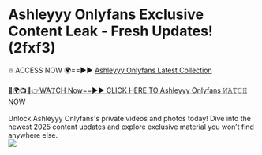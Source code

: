 # Ashleyyy Onlyfans Exclusive Content Leak - Fresh Updates! (2fxf3)

🔥 ACCESS NOW 🌍==►► <a href="https://tinyurl.com/kvy9nzfs" rel="nofollow">Ashleyyy Onlyfans Latest Collection</a>
<br><br>
[🔴🌍📺📱👉WA𝚃CH Now==►► CLICK HERE TO Ashleyyy Onlyfans 𝚆𝙰𝚃𝙲𝙷 NOW](https://tinyurl.com/kvy9nzfs)
<br><br>
Unlock Ashleyyy Onlyfans's private videos and photos today! Dive into the newest 2025 content updates and explore exclusive material you won’t find anywhere else.
<br>
<a href="https://tinyurl.com/kvy9nzfs" rel="nofollow" data-target="animated-image.originalLink"><img src="https://camo.githubusercontent.com/8a4f000d20f83aca3bf7ec5f350d767afa0574a8a352519fd8cfa583a6f93a33/68747470733a2f2f692e696d6775722e636f6d2f644a486b345a712e676966" data-canonical-src="https://i.imgur.com/dJHk4Zq.gif" style="max-width: 100%; display: inline-block;" data-target="animated-image.originalImage"></a>
<br>
